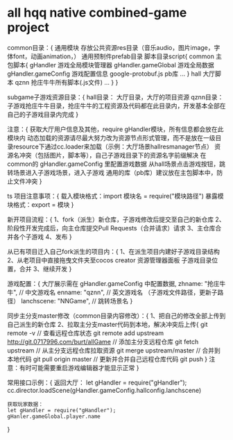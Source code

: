 <!--
 * @Author: burt
 * @Date: 2019-08-15 14:28:50
 * @LastEditors: burt
 * @LastEditTime: 2019-08-22 17:59:29
 * @Description: 
 -->
# all hqq native combined-game project
common目录：{
	通用模块
	存放公共资源res目录（音乐audio，图片image，字体font，动画animation，）
	通用预制件prefab目录
	脚本目录script{
		common 主包脚本{
			gHandler 游戏全局模块管理器
			gHandler.gameGlobal 游戏全局数据
			gHandler.gameConfig 游戏配置信息
			google-protobuf.js pb库
			...
		}
		hall 大厅脚本
		qznn 抢庄牛牛所有脚本(.js文件)
		...
	}
}

subgame子游戏资源目录：{
	hall目录：
		大厅目录，大厅的项目资源
	qznn目录：
		子游戏抢庄牛牛目录，抢庄牛牛的工程资源及代码都在此目录内，开发基本全部在自己的子游戏目录内完成
}

注意：{
	获取大厅用户信息及其他，require gHandler模块，所有信息都会放在此模块内
	动态加载的资源请尽最大努力改为资源节点形式管理，而不是放在一级目录resource下通过cc.loader来加载（示例：大厅场景hallresmanager节点）
	资源名冲突（包括图片，脚本等），自己子游戏目录下的资源名字前缀解决
	在common的 gHandler.gameConfig 里配置游戏数据
	从hall场景点击游戏按钮，跳转场景进入子游戏场景，进入子游戏
	通用的库（pb库）建议放在主包脚本中，防止文件冲突
}

ts 项目注意事项：{
	载入模块格式：import 模块名 = require("模块路径")
	暴露模块格式：export = 模块
}

新开项目流程：{
	1、fork（派生）新仓库，子游戏修改后提交至自己的新仓库
	2、阶段性开发完成后，向主仓库提交Pull Requests（合并请求）请求
	3、主仓库合并各个子游戏
	4、发布
}

从已有项目迁入自己fork派生的项目内：{
	1、在派生项目内建好子游戏目录结构
	2、从老项目中直接拖曳文件夹至cocos creator 资源管理器面板 子游戏目录位置，合并
	3、继续开发
}

游戏配置：{
	大厅展示需在 gHandler.gameConfig 中配置数据,
	zhname: "抢庄牛牛", // 中文游戏名
    enname: "qznn", // 英文游戏名 （子游戏文件路径，更新子路径）
    lanchscene: "NNGame", // 跳转场景名
}

同步主分支master修改（common目录内容修改）：{
	1、把自己的修改全部上传到自己派生的新仓库
	2、拉取主分支master代码到本地，解决冲突后上传{
		git remote -v // 查看远程仓库状态
		git remote add upstream http://git.0717996.com/burt/allGame // 添加主分支远程仓库
		git fetch upstream // 从主分支远程仓库拉取资源
		git merge upstream/master // 合并到本地代码
		git pull origin master // 更新并合并自己远程仓库代码
		git push 
	}
	注意：有时可能需要重启游戏编辑器才能显示正常
}

常用接口示例：{
	返回大厅：
	let gHandler = require("gHandler");
    cc.director.loadScene(gHandler.gameConfig.hallconfig.lanchscene)

	获取玩家数据：
	let gHandler = require("gHandler");
	gHanler.gameGlobal.player.name
}


